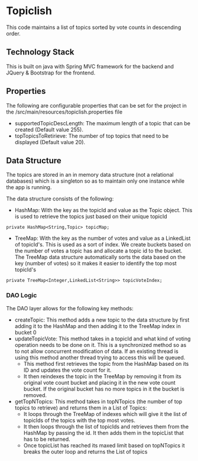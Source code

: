# Topiclish

This code maintains a list of topics sorted by vote counts in descending order.

## Technology Stack
This is built on java with Spring MVC framework for the backend and JQuery & Bootstrap for the frontend.

## Properties
The following are configurable properties that can be set for the project in the /src/main/resources/topiclish.properties file
* supportedTopicDescLength: The maximum length of a topic that can be created (Default value 255).
* topTopicsToRetirieve: The number of top topics that need to be displayed (Default value 20).

## Data Structure
The topics are stored in an in memory data structure (not a relational databases) which is a singleton so as to maintain only one instance while the app is running.

The data structure consists of the following:
* HashMap: With the key as the topicId and value as the Topic object. This is used to retrieve the topics just based on their unique topicId
```
private HashMap<String,Topic> topicMap;
```

* TreeMap: With the key as the number of votes and value as a LinkedList of topicId's. This is used as a sort of index. We create buckets based on the number of votes a topic has and allocate a topic id to the bucket. The TreeMap data structure automatically sorts the data based on the key (number of votes) so it makes it easier to identify the top most topicId's
```
private TreeMap<Integer,LinkedList<String>> topicVoteIndex;
```

### DAO Logic
The DAO layer allows for the following key methods:

* createTopic: This method adds a new topic to the data structure by first adding it to the HashMap and then adding it to the TreeMap index in bucket 0
* updateTopicVote: This method takes in a topicId and what kind of voting operation needs to be done on it. This is a synchronized method so as to not allow concurrent modification of data. If an existing thread is using this method another thread trying to access this will be queued. 
  * This method first retrieves the topic from the HashMap based on its ID and updates the vote count for it.
  * It then reindexes the topic in the TreeMap by removing it from its original vote count bucket and placing it in the new vote count bucket. If the original bucket has no more topics in it the bucket is removed.
* getTopNTopics: This method takes in topNTopics (the number of top topics to retrieve) and returns them in a List of Topics: 
  * It loops through the TreeMap of indexes which will give it the list of topicIds of the topics with the top most votes. 
  * It then loops through the list of topicIds and retrieves them from the HashMap by passing the id. It then adds them in the topicList that has to be returned. 
  * Once topicList has reached its maxed limit based on topNTopics it breaks the outer loop and returns the List of topics